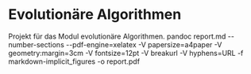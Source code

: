 # Evolutionäre Algorithmen

Projekt für das Modul evolutionäre Algorithmen.
 pandoc report.md --number-sections --pdf-engine=xelatex -V papersize=a4paper -V geometry:margin=3cm -V fontsize=12pt -V breakurl -V hyphens=URL -f markdown-implicit_figures -o report.pdf
